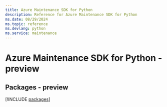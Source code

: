 ```yaml
---
title: Azure Maintenance SDK for Python
description: Reference for Azure Maintenance SDK for Python
ms.date: 08/29/2024
ms.topic: reference
ms.devlang: python
ms.service: maintenance
---
```

# Azure Maintenance SDK for Python - preview
## Packages - preview
[!INCLUDE [packages](maintenance-index.md)]